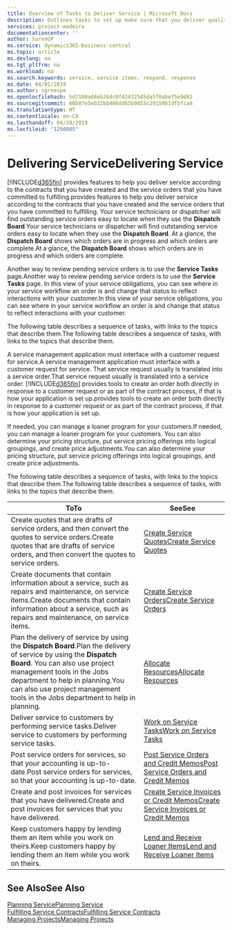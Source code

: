 ```yaml
---
title: Overview of Tasks to Deliver Service | Microsoft Docs
description: Outlines tasks to set up make sure that you deliver quality service and live up to agreements with customers.
services: project-madeira
documentationcenter: ''
author: SorenGP
ms.service: dynamics365-business-central
ms.topic: article
ms.devlang: na
ms.tgt_pltfrm: na
ms.workload: na
ms.search.keywords: service, service items, respond, response
ms.date: 04/01/2019
ms.author: sgroespe
ms.openlocfilehash: 5d7180ad4eb26dc0f42432545da5f0abef5e9d02
ms.sourcegitcommit: 60b87e5eb32bb408dd65b9855c29159b1dfbfca8
ms.translationtype: HT
ms.contentlocale: en-CA
ms.lasthandoff: 04/29/2019
ms.locfileid: "1250985"
---
```

# <a name="delivering-service"></a><span data-ttu-id="cec8c-103">Delivering Service</span><span class="sxs-lookup"><span data-stu-id="cec8c-103">Delivering Service</span></span>
[!INCLUDE[d365fin](includes/d365fin_md.md)] <span data-ttu-id="cec8c-104">provides features to help you deliver service according to the contracts that you have created and the service orders that you have committed to fulfilling.</span><span class="sxs-lookup"><span data-stu-id="cec8c-104">provides features to help you deliver service according to the contracts that you have created and the service orders that you have committed to fulfilling.</span></span> <span data-ttu-id="cec8c-105">Your service technicians or dispatcher will find outstanding service orders easy to locate when they use the **Dispatch Board**.</span><span class="sxs-lookup"><span data-stu-id="cec8c-105">Your service technicians or dispatcher will find outstanding service orders easy to locate when they use the **Dispatch Board**.</span></span> <span data-ttu-id="cec8c-106">At a glance, the **Dispatch Board** shows which orders are in progress and which orders are complete.</span><span class="sxs-lookup"><span data-stu-id="cec8c-106">At a glance, the **Dispatch Board** shows which orders are in progress and which orders are complete.</span></span>  
  
<span data-ttu-id="cec8c-107">Another way to review pending service orders is to use the **Service Tasks** page.</span><span class="sxs-lookup"><span data-stu-id="cec8c-107">Another way to review pending service orders is to use the **Service Tasks** page.</span></span> <span data-ttu-id="cec8c-108">In this view of your service obligations, you can see where in your service workflow an order is and change that status to reflect interactions with your customer.</span><span class="sxs-lookup"><span data-stu-id="cec8c-108">In this view of your service obligations, you can see where in your service workflow an order is and change that status to reflect interactions with your customer.</span></span>  
  
<span data-ttu-id="cec8c-109">The following table describes a sequence of tasks, with links to the topics that describe them.</span><span class="sxs-lookup"><span data-stu-id="cec8c-109">The following table describes a sequence of tasks, with links to the topics that describe them.</span></span>   

<span data-ttu-id="cec8c-110">A service management application must interface with a customer request for service.</span><span class="sxs-lookup"><span data-stu-id="cec8c-110">A service management application must interface with a customer request for service.</span></span> <span data-ttu-id="cec8c-111">That service request usually is translated into a service order.</span><span class="sxs-lookup"><span data-stu-id="cec8c-111">That service request usually is translated into a service order.</span></span> [!INCLUDE[d365fin](includes/d365fin_md.md)] <span data-ttu-id="cec8c-112">provides tools to create an order both directly in response to a customer request or as part of the contract process, if that is how your application is set up.</span><span class="sxs-lookup"><span data-stu-id="cec8c-112">provides tools to create an order both directly in response to a customer request or as part of the contract process, if that is how your application is set up.</span></span>  
  
<span data-ttu-id="cec8c-113">If needed, you can manage a loaner program for your customers.</span><span class="sxs-lookup"><span data-stu-id="cec8c-113">If needed, you can manage a loaner program for your customers.</span></span> <span data-ttu-id="cec8c-114">You can also determine your pricing structure, put service pricing offerings into logical groupings, and create price adjustments.</span><span class="sxs-lookup"><span data-stu-id="cec8c-114">You can also determine your pricing structure, put service pricing offerings into logical groupings, and create price adjustments.</span></span>  
  
<span data-ttu-id="cec8c-115">The following table describes a sequence of tasks, with links to the topics that describe them.</span><span class="sxs-lookup"><span data-stu-id="cec8c-115">The following table describes a sequence of tasks, with links to the topics that describe them.</span></span>   
  
|<span data-ttu-id="cec8c-116">**To**</span><span class="sxs-lookup"><span data-stu-id="cec8c-116">**To**</span></span>|<span data-ttu-id="cec8c-117">**See**</span><span class="sxs-lookup"><span data-stu-id="cec8c-117">**See**</span></span>|  
|------------|-------------|  
|<span data-ttu-id="cec8c-118">Create quotes that are drafts of service orders, and then convert the quotes to service orders.</span><span class="sxs-lookup"><span data-stu-id="cec8c-118">Create quotes that are drafts of service orders, and then convert the quotes to service orders.</span></span>|[<span data-ttu-id="cec8c-119">Create Service Quotes</span><span class="sxs-lookup"><span data-stu-id="cec8c-119">Create Service Quotes</span></span>](service-how-to-create-service-quotes.md)|
|<span data-ttu-id="cec8c-120">Create documents that contain information about a service, such as repairs and maintenance, on service items.</span><span class="sxs-lookup"><span data-stu-id="cec8c-120">Create documents that contain information about a service, such as repairs and maintenance, on service items.</span></span>|[<span data-ttu-id="cec8c-121">Create Service Orders</span><span class="sxs-lookup"><span data-stu-id="cec8c-121">Create Service Orders</span></span>](service-how-to-create-service-orders.md)|
|<span data-ttu-id="cec8c-122">Plan the delivery of service by using the **Dispatch Board**.</span><span class="sxs-lookup"><span data-stu-id="cec8c-122">Plan the delivery of service by using the **Dispatch Board**.</span></span> <span data-ttu-id="cec8c-123">You can also use project management tools in the Jobs department to help in planning.</span><span class="sxs-lookup"><span data-stu-id="cec8c-123">You can also use project management tools in the Jobs department to help in planning.</span></span>|[<span data-ttu-id="cec8c-124">Allocate Resources</span><span class="sxs-lookup"><span data-stu-id="cec8c-124">Allocate Resources</span></span>](service-how-to-allocate-resources.md)|  
|<span data-ttu-id="cec8c-125">Deliver service to customers by performing service tasks.</span><span class="sxs-lookup"><span data-stu-id="cec8c-125">Deliver service to customers by performing service tasks.</span></span>|[<span data-ttu-id="cec8c-126">Work on Service Tasks</span><span class="sxs-lookup"><span data-stu-id="cec8c-126">Work on Service Tasks</span></span>](service-how-to-work-on-service-tasks.md)|  
|<span data-ttu-id="cec8c-127">Post service orders for services, so that your accounting is up-to-date.</span><span class="sxs-lookup"><span data-stu-id="cec8c-127">Post service orders for services, so that your accounting is up-to-date.</span></span>|[<span data-ttu-id="cec8c-128">Post Service Orders and Credit Memos</span><span class="sxs-lookup"><span data-stu-id="cec8c-128">Post Service Orders and Credit Memos</span></span>](service-how-to-post-service-orders.md)|  
|<span data-ttu-id="cec8c-129">Create and post invoices for services that you have delivered.</span><span class="sxs-lookup"><span data-stu-id="cec8c-129">Create and post invoices for services that you have delivered.</span></span>|[<span data-ttu-id="cec8c-130">Create Service Invoices or Credit Memos</span><span class="sxs-lookup"><span data-stu-id="cec8c-130">Create Service Invoices or Credit Memos</span></span>](service-how-create-invoices.md)|  
|<span data-ttu-id="cec8c-131">Keep customers happy by lending them an item while you work on theirs.</span><span class="sxs-lookup"><span data-stu-id="cec8c-131">Keep customers happy by lending them an item while you work on theirs.</span></span>| [<span data-ttu-id="cec8c-132">Lend and Receive Loaner Items</span><span class="sxs-lookup"><span data-stu-id="cec8c-132">Lend and Receive Loaner Items</span></span>](service-how-to-lend-receive-loaners.md)|
  
## <a name="see-also"></a><span data-ttu-id="cec8c-133">See Also</span><span class="sxs-lookup"><span data-stu-id="cec8c-133">See Also</span></span>  
[<span data-ttu-id="cec8c-134">Planning Service</span><span class="sxs-lookup"><span data-stu-id="cec8c-134">Planning Service</span></span>](service-plan-service.md)  
[<span data-ttu-id="cec8c-135">Fulfilling Service Contracts</span><span class="sxs-lookup"><span data-stu-id="cec8c-135">Fulfilling Service Contracts</span></span>](service-fulfill-service-contracts.md)  
[<span data-ttu-id="cec8c-136">Managing Projects</span><span class="sxs-lookup"><span data-stu-id="cec8c-136">Managing Projects</span></span>](projects-manage-projects.md)  
